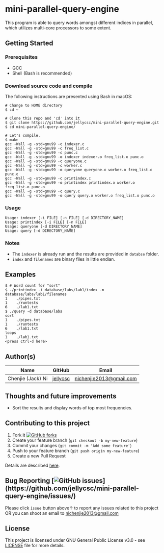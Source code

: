 # mini-parallel-query-engine
This program is able to query words amongst different indices in parallel, which utilizes multi-core processors to some extent.

## Getting Started

### Prerequisites

* GCC
* Shell (Bash is recommended)

### Download source code and compile
The following instructions are presented using Bash in macOS:
```
# Change to HOME directory
$ cd ~

# Clone this repo and 'cd' into it
$ git clone https://github.com/jellycsc/mini-parallel-query-engine.git
$ cd mini-parallel-query-engine/

# Let's compile.
$ make
gcc -Wall -g -std=gnu99 -c indexer.c
gcc -Wall -g -std=gnu99 -c freq_list.c
gcc -Wall -g -std=gnu99 -c punc.c
gcc -Wall -g -std=gnu99 -o indexer indexer.o freq_list.o punc.o
gcc -Wall -g -std=gnu99 -c queryone.c
gcc -Wall -g -std=gnu99 -c worker.c
gcc -Wall -g -std=gnu99 -o queryone queryone.o worker.o freq_list.o punc.o
gcc -Wall -g -std=gnu99 -c printindex.c
gcc -Wall -g -std=gnu99 -o printindex printindex.o worker.o freq_list.o punc.o
gcc -Wall -g -std=gnu99 -c query.c
gcc -Wall -g -std=gnu99 -o query query.o worker.o freq_list.o punc.o
```

### Usage
```
Usage: indexer [-i FILE] [-n FILE] [-d DIRECTORY_NAME]
Usage: printindex [-i FILE] [-n FILE]
Usage: queryone [-d DIRECTORY_NAME]
Usage: query [-d DIRECTORY_NAME]
```

### Notes 
* The `indexer` is already run and the results are provided in `databse` folder.
* `index` and `filenames` are binary files in little endian.

## Examples
```
$ # Word count for "sort"
$ ./printindex -i database/labs/lab1/index -n database/labs/lab1/filenames 
1    ./pipes.txt
1    ./runtests
6    ./lab1.txt
$ ./query -d database/labs
sort
1    ./pipes.txt
1    ./runtests
6    ./lab1.txt
loops
1    ./lab1.txt
<press ctrl-d here>
```

## Author(s)

| Name                    | GitHub                                     | Email
| ----------------------- | ------------------------------------------ | -------------------------
| Chenjie (Jack) Ni       | [jellycsc](https://github.com/jellycsc)    | nichenjie2013@gmail.com

## Thoughts and future improvements

* Sort the results and display words of top most frequencies.

## Contributing to this project

1. Fork it [![GitHub forks](https://img.shields.io/github/forks/jellycsc/mini-parallel-query-engine.svg?style=social&label=Fork&maxAge=2592000&)](https://github.com/jellycsc/mini-parallel-query-engine/fork)
2. Create your feature branch (`git checkout -b my-new-feature`)
3. Commit your changes (`git commit -m 'Add some feature'`)
4. Push to your feature branch (`git push origin my-new-feature`)
5. Create a new Pull Request

Details are described [here](https://git-scm.com/book/en/v2/GitHub-Contributing-to-a-Project).

## Bug Reporting [![GitHub issues](https://img.shields.io/github/issues/jellycsc/mini-parallel-query-engine.svg?)](https://github.com/jellycsc/mini-parallel-query-engine/issues/)

Please click `issue` button above↑ to report any issues related to this project  
OR you can shoot an email to <nichenjie2013@gmail.com>

## License
This project is licensed under GNU General Public License v3.0 - see [LICENSE](LICENSE) file for more details.
